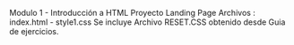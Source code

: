 Modulo 1 - Introducción a HTML Proyecto Landing Page Archivos : index.html - style1.css
Se incluye Archivo RESET.CSS obtenido desde Guia de ejercicios.
